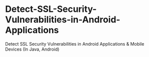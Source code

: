 # Detect-SSL-Security-Vulnerabilities-in-Android-Applications
Detect SSL Security Vulnerabilities in Android Applications &amp; Mobile Devices (In Java, Android)

